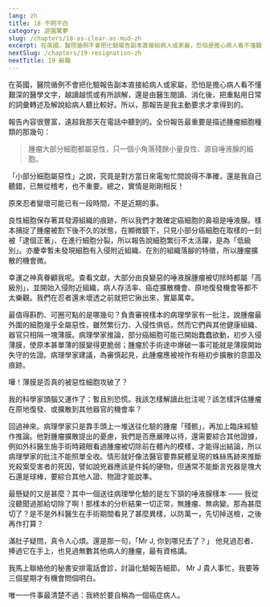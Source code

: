 ```yaml
---
lang: zh
title: 18 不明不白
category: 遊園驚夢
slug: /chapters/18-as-clear-as-mud-zh
excerpt: 在英國，醫院循例不會把化驗報告副本直接給病人或家屬，恐怕是擔心病人看不懂艱深的醫學文字，越讀越慌或有所誤解，還是由醫生閱讀、消化後，把重點用日常的詞彙轉述及解說給病人聽比較好。
nextSlug: /chapters/19-resignation-zh
nextTitle: 19 辭職
---
```


<p class="cn">在英國，醫院循例不會把化驗報告副本直接給病人或家屬，恐怕是擔心病人看不懂艱深的醫學文字，越讀越慌或有所誤解，還是由醫生閱讀、消化後，把重點用日常的詞彙轉述及解說給病人聽比較好。所以，那報告是我主動要求才拿得到的。

<p class="cn">報告內容很豐富，遠超我那天在電話中聽到的。全份報告最重要是描述腫瘤細胞種類的那幾句：

<blockquote class="cn">腫瘤大部分細胞都屬惡性，只一個小角落殘餘小量良性、源自唾液腺的細胞。</blockquote>

<p class="cn">「小部分細胞屬惡性」之說，究竟是對方當日來電匆忙間說得不準確，還是我自己聽錯，已無從稽考，也不重要。總之，實情是剛剛相反！

<p class="cn">原來忍者變壞可能已有一段時間，不是近期的事。

<p class="cn">良性細胞保存著其發源組織的痕跡，所以我們才敢確定癌細胞的鼻祖是唾液腺。樣本捕捉了腫瘤被割下後不久的狀態，在顯微鏡下，只見小部分癌細胞在取樣的一刻被「逮個正著」、在進行細胞分裂，所以報告說細胞繁衍不太活躍，是為「低級別」。亦慶幸暫未發現細胞有入侵附近組織、在別的組織落腳的特徵，所以腫瘤擴散的機會微。

<p class="cn">幸運之神真眷顧我呢。查看文獻，大部分由良變惡的唾液腺腫瘤被切除時都屬「高級別」，並開始入侵附近組織，病人存活率、癌症擴散機會、原地復發機會等都不太樂觀。我們在忍者還未壞透之前就把它揪出來，實屬萬幸。

<p class="cn">最值得斟酌、可圈可點的是哪幾句？負責審視樣本的病理學家有一批注，說腫瘤最外圍的細胞幾乎全屬惡性，雖然繁衍力、入侵性俱低，然而它們與其他健康組織、器官只相隔一塊薄膜。病理學家推論，部分癌細胞可能已開始蠢蠢欲動，初步入侵薄膜，使原本甚單薄的膜變得更脆弱；腫瘤於手術途中爆破一事可能就是薄膜開始失守的佐證。病理學家建議，為審慎起見，此腫瘤應被視作有極初步擴散的意圖及痕跡。

<p class="cn">嘩！薄膜是否真的被惡性細胞攻破了？

<p class="cn">我的科學家頭腦又運作了：暫且別恐慌。我該怎樣解讀此批注呢？該怎樣評估腫瘤在原地復發、或擴散到其他器官的機會率？

<p class="cn">回過神來。病理學家只是靠手頭上一堆送往化驗的腫瘤「殘骸」，再加上臨床經驗作推論。他對腫瘤擴散提出的憂慮，我們是否應嚴陣以待，還需要綜合其他證據，例如外科醫生施手術時親眼看過腫瘤被切除前在體內的模樣，才能得出結論，所以病理學家的批注不能照單全收。情形就好像法醫官要靠屍體呈現的蛛絲馬跡來推斷兇殺案受害者的死因，譬如說兇器應該是件鈍的硬物，但通常不能斷言兇器是塊大石還是球棒，要綜合其他人證、物證才能說準。

<p class="cn">最懸疑的又是甚麼？其中一個送往病理學化驗的是左下頷的唾液腺樣本 —— 我從沒聽聞過那給切除了啊！那樣本的分析結果一切正常，無腫瘤、無病變。那為甚麼切了？是不是外科醫生在手術期間看見了甚麼異樣，以防萬一，先切掉送檢，之後再作打算？

<p class="cn">滿肚子疑問，真令人心煩。還是那一句，「Mr J, 你到哪兒去了？」 他見過忍者、捧過它在手上，也見過無數其他病人的腫瘤，最有資格講。

<p class="cn">我馬上聯絡他的秘書安排電話會診，討論化驗報告細節。 Mr J 貴人事忙，我要等三個星期才有機會問個明白。

<p class="cn">唯一一件事最清楚不過：我終於要自稱為一個癌症病人。
